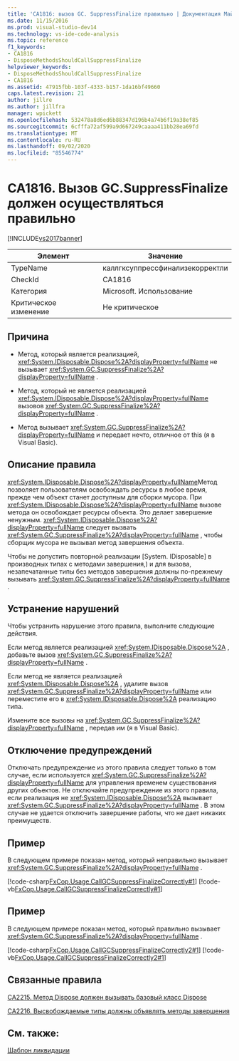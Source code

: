 ```yaml
---
title: 'CA1816: вызов GC. SuppressFinalize правильно | Документация Майкрософт'
ms.date: 11/15/2016
ms.prod: visual-studio-dev14
ms.technology: vs-ide-code-analysis
ms.topic: reference
f1_keywords:
- CA1816
- DisposeMethodsShouldCallSuppressFinalize
helpviewer_keywords:
- DisposeMethodsShouldCallSuppressFinalize
- CA1816
ms.assetid: 47915fbb-103f-4333-b157-1da16bf49660
caps.latest.revision: 21
author: jillre
ms.author: jillfra
manager: wpickett
ms.openlocfilehash: 532478a8d6ed6b88347d196b4a74b6f19a38ef85
ms.sourcegitcommit: 6cfffa72af599a9d667249caaaa411bb28ea69fd
ms.translationtype: MT
ms.contentlocale: ru-RU
ms.lasthandoff: 09/02/2020
ms.locfileid: "85546774"
---
```

# <a name="ca1816-call-gcsuppressfinalize-correctly"></a>CA1816. Вызов GC.SuppressFinalize должен осуществляться правильно
[!INCLUDE[vs2017banner](../includes/vs2017banner.md)]

|Элемент|Значение|
|-|-|
|TypeName|каллгксуппрессфинализекорректли|
|CheckId|CA1816|
|Категория|Microsoft. Использование|
|Критическое изменение|Не критическое|

## <a name="cause"></a>Причина

- Метод, который является реализацией, <xref:System.IDisposable.Dispose%2A?displayProperty=fullName> не вызывает <xref:System.GC.SuppressFinalize%2A?displayProperty=fullName> .

- Метод, который не является реализацией <xref:System.IDisposable.Dispose%2A?displayProperty=fullName> вызовов <xref:System.GC.SuppressFinalize%2A?displayProperty=fullName> .

- Метод вызывает <xref:System.GC.SuppressFinalize%2A?displayProperty=fullName> и передает нечто, отличное от this (я в Visual Basic).

## <a name="rule-description"></a>Описание правила
 <xref:System.IDisposable.Dispose%2A?displayProperty=fullName>Метод позволяет пользователям освобождать ресурсы в любое время, прежде чем объект станет доступным для сборки мусора. При <xref:System.IDisposable.Dispose%2A?displayProperty=fullName> вызове метода он освобождает ресурсы объекта. Это делает завершение ненужным. <xref:System.IDisposable.Dispose%2A?displayProperty=fullName> следует вызвать <xref:System.GC.SuppressFinalize%2A?displayProperty=fullName> , чтобы сборщик мусора не вызывал метод завершения объекта.

 Чтобы не допустить повторной реализации [System. IDisposable] в производных типах с методами завершения,<!-- TODO: review code entity reference <xref:assetId:///System.IDisposable?qualifyHint=True&amp;autoUpgrade=False>  -->) и для вызова, незапечатанные типы без методов завершения должны по-прежнему вызывать <xref:System.GC.SuppressFinalize%2A?displayProperty=fullName> .

## <a name="how-to-fix-violations"></a>Устранение нарушений
 Чтобы устранить нарушение этого правила, выполните следующие действия.

 Если метод является реализацией <xref:System.IDisposable.Dispose%2A> , добавьте вызов <xref:System.GC.SuppressFinalize%2A?displayProperty=fullName> .

 Если метод не является реализацией <xref:System.IDisposable.Dispose%2A> , удалите вызов <xref:System.GC.SuppressFinalize%2A?displayProperty=fullName> или переместите его в <xref:System.IDisposable.Dispose%2A> реализацию типа.

 Измените все вызовы на <xref:System.GC.SuppressFinalize%2A?displayProperty=fullName> , передав им (я в Visual Basic).

## <a name="when-to-suppress-warnings"></a>Отключение предупреждений
 Отключать предупреждение из этого правила следует только в том случае, если используется <xref:System.GC.SuppressFinalize%2A?displayProperty=fullName> для управления временем существования других объектов. Не отключайте предупреждение из этого правила, если реализация не <xref:System.IDisposable.Dispose%2A> вызывает <xref:System.GC.SuppressFinalize%2A?displayProperty=fullName> . В этом случае не удается отключить завершение работы, что не дает никаких преимуществ.

## <a name="example"></a>Пример
 В следующем примере показан метод, который неправильно вызывает <xref:System.GC.SuppressFinalize%2A?displayProperty=fullName> .

 [!code-csharp[FxCop.Usage.CallGCSuppressFinalizeCorrectly#1](../snippets/csharp/VS_Snippets_CodeAnalysis/FxCop.Usage.CallGCSuppressFinalizeCorrectly/CS/FxCop.Usage.CallGCSuppressFinalizeCorrectly.cs#1)]
 [!code-vb[FxCop.Usage.CallGCSuppressFinalizeCorrectly#1](../snippets/visualbasic/VS_Snippets_CodeAnalysis/FxCop.Usage.CallGCSuppressFinalizeCorrectly/VB/FxCop.Usage.CallGCSuppressFinalizeCorrectly.vb#1)]

## <a name="example"></a>Пример
 В следующем примере показан метод, который правильно вызывает <xref:System.GC.SuppressFinalize%2A?displayProperty=fullName> .

 [!code-csharp[FxCop.Usage.CallGCSuppressFinalizeCorrectly2#1](../snippets/csharp/VS_Snippets_CodeAnalysis/FxCop.Usage.CallGCSuppressFinalizeCorrectly2/CS/FxCop.Usage.CallGCSuppressFinalizeCorrectly2.cs#1)]
 [!code-vb[FxCop.Usage.CallGCSuppressFinalizeCorrectly2#1](../snippets/visualbasic/VS_Snippets_CodeAnalysis/FxCop.Usage.CallGCSuppressFinalizeCorrectly2/VB/FxCop.Usage.CallGCSuppressFinalizeCorrectly2.vb#1)]

## <a name="related-rules"></a>Связанные правила
 [CA2215. Метод Dispose должен вызывать базовый класс Dispose](../code-quality/ca2215-dispose-methods-should-call-base-class-dispose.md)

 [CA2216. Высвобождаемые типы должны объявлять методы завершения](../code-quality/ca2216-disposable-types-should-declare-finalizer.md)

## <a name="see-also"></a>См. также:
 [Шаблон ликвидации](https://msdn.microsoft.com/library/31a6c13b-d6a2-492b-9a9f-e5238c983bcb)
